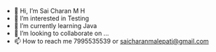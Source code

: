 - 👋 Hi, I’m Sai Charan M H
- 👀 I’m interested in Testing
- 🌱 I’m currently learning Java
- 💞️ I’m looking to collaborate on ...
- 📫 How to reach me 7995535539 or saicharanmalepati@gmail.com

<!---
Charan799/Charan799 is a ✨ special ✨ repository because its `README.md` (this file) appears on your GitHub profile.
You can click the Preview link to take a look at your changes.
--->
